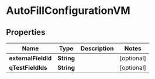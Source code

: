 
# AutoFillConfigurationVM

## Properties
Name | Type | Description | Notes
------------ | ------------- | ------------- | -------------
**externalFieldId** | **String** |  |  [optional]
**qTestFieldIds** | **String** |  |  [optional]



